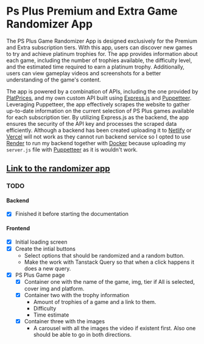 # Ps Plus Premium and Extra Game Randomizer App


The PS Plus Game Randomizer App is designed exclusively for the Premium and Extra subscription tiers. With this app, users can discover new games to try and achieve platinum trophies for. The app provides information about each game, including the number of trophies available, the difficulty level, and the estimated time required to earn a platinum trophy. Additionally, users can view gameplay videos and screenshots for a better understanding of the game's content. 

The app is powered by a combination of APIs, including the one provided by [PlatPrices](https://platprices.com/developers.php), and my own custom API built using [Express.js](https://expressjs.com/) and [Puppetteer](https://pptr.dev/). Leveraging Puppetteer, the app effectively scrapes the website to gather up-to-date information on the current selection of PS Plus games available for each subscription tier. By utilizing Express.js as the backend, the app ensures the security of the API key and processes the scraped data efficiently. Although a backend has been created uploading it to [Netlify](https://www.netlify.com/?attr=homepage-modal) or [Vercel](https://vercel.com/) will not work as they cannot run backend service so I opted to use [Render](https://render.com/) to run my backend together with [Docker](https://www.docker.com/) because uploading my `server.js` file with [Puppetteer](https://pptr.dev/guides/docker) as it is wouldn't work. 

## [Link to the randomizer app](https://randompsplus.netlify.app/)


### TODO

#### Backend
- [x] Finished it before starting the documentation

#### Frontend
- [x] Initial loading screen
- [x] Create the intial buttons
    - Select options that should be randomized and a random button.
    - Make the work with Tanstack Query so that when a click happens it does a new query.
- [x] PS Plus Game page
    - [x] Container one with the name of the game, img, tier if All is selected, cover img and platform.
    - [x] Container two with the trophy information
        - Amount of trophies of a game and a link to them.
        - Difficulty
        - Time estimate
    - [x] Container three with the images
        - A carousel with all the images the video if existent first. Also one should be able to go in both directions.

        